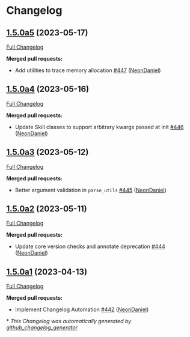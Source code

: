 # Changelog

## [1.5.0a5](https://github.com/NeonGeckoCom/neon-utils/tree/1.5.0a5) (2023-05-17)

[Full Changelog](https://github.com/NeonGeckoCom/neon-utils/compare/1.5.0a4...1.5.0a5)

**Merged pull requests:**

- Add utilities to trace memory allocation [\#447](https://github.com/NeonGeckoCom/neon-utils/pull/447) ([NeonDaniel](https://github.com/NeonDaniel))

## [1.5.0a4](https://github.com/NeonGeckoCom/neon-utils/tree/1.5.0a4) (2023-05-16)

[Full Changelog](https://github.com/NeonGeckoCom/neon-utils/compare/1.5.0a3...1.5.0a4)

**Merged pull requests:**

- Update Skill classes to support arbitrary kwargs passed at init [\#446](https://github.com/NeonGeckoCom/neon-utils/pull/446) ([NeonDaniel](https://github.com/NeonDaniel))

## [1.5.0a3](https://github.com/NeonGeckoCom/neon-utils/tree/1.5.0a3) (2023-05-12)

[Full Changelog](https://github.com/NeonGeckoCom/neon-utils/compare/1.5.0a2...1.5.0a3)

**Merged pull requests:**

- Better argument validation in `parse_utils` [\#445](https://github.com/NeonGeckoCom/neon-utils/pull/445) ([NeonDaniel](https://github.com/NeonDaniel))

## [1.5.0a2](https://github.com/NeonGeckoCom/neon-utils/tree/1.5.0a2) (2023-05-11)

[Full Changelog](https://github.com/NeonGeckoCom/neon-utils/compare/1.5.0a1...1.5.0a2)

**Merged pull requests:**

- Update core version checks and annotate deprecation [\#444](https://github.com/NeonGeckoCom/neon-utils/pull/444) ([NeonDaniel](https://github.com/NeonDaniel))

## [1.5.0a1](https://github.com/NeonGeckoCom/neon-utils/tree/1.5.0a1) (2023-04-13)

[Full Changelog](https://github.com/NeonGeckoCom/neon-utils/compare/1.4.0...1.5.0a1)

**Merged pull requests:**

- Implement Changelog Automation [\#442](https://github.com/NeonGeckoCom/neon-utils/pull/442) ([NeonDaniel](https://github.com/NeonDaniel))



\* *This Changelog was automatically generated by [github_changelog_generator](https://github.com/github-changelog-generator/github-changelog-generator)*
